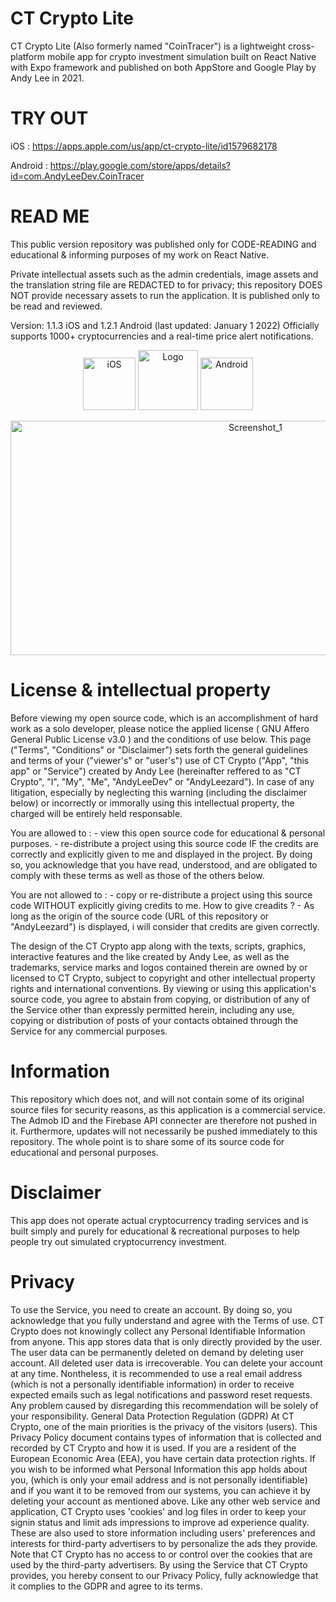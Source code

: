 # CT Crypto Lite

CT Crypto Lite (Also formerly named "CoinTracer") is a lightweight cross-platform mobile app for crypto investment simulation built on React Native with Expo framework and published on both AppStore and Google Play by Andy Lee in 2021.

# TRY OUT

iOS : https://apps.apple.com/us/app/ct-crypto-lite/id1579682178

Android : https://play.google.com/store/apps/details?id=com.AndyLeeDev.CoinTracer

# READ ME

This public version repository was published only for CODE-READING and educational & informing purposes of my work on React Native.

Private intellectual assets such as the admin credentials, image assets and the translation string file are REDACTED to for privacy; this repository DOES NOT provide necessary assets to run the application. It is published only to be read and reviewed.

Version: 1.1.3 iOS and 1.2.1 Android (last updated: January 1 2022)
Officially supports 1000+ cryptocurrencies and a real-time price alert notifications.

<p align="center">
<img src="https://firebasestorage.googleapis.com/v0/b/cointracer-2fd86.appspot.com/o/icons%2Ficons8-logo-ios-480.png?alt=media&token=7af2735f-f60f-4238-8992-b8ccb4193fe9" alt="iOS" width="84" height="84">
<img src="https://firebasestorage.googleapis.com/v0/b/cointracer-2fd86.appspot.com/o/icon_rounded.png?alt=media&token=a1fe2684-9fc9-47a4-83bc-57b951289386" alt="Logo" width="96" height="96">
<img src="https://firebasestorage.googleapis.com/v0/b/cointracer-2fd86.appspot.com/o/icons%2Ficons8-logo-android-480.png?alt=media&token=d2b8685e-7dc0-43c2-8856-8087b2c2fd52" alt="Android" width="84" height="84">
</p>
<p align="center">
<img src="https://firebasestorage.googleapis.com/v0/b/cointracer-2fd86.appspot.com/o/screenshots%2FAndroid%2F1024x500.jpg?alt=media&token=81720c98-fce7-421b-a962-de63becaa816" alt="Screenshot_1" width="768" height="375">
</p>

# License & intellectual property

Before viewing my open source code, which is an accomplishment of hard work as a solo developer, please notice the applied license ( GNU Affero General Public License v3.0 ) and the conditions of use below.
This page ("Terms", "Conditions" or "Disclaimer") sets forth the general guidelines and terms of your ("viewer's" or "user's") use of CT Crypto ("App", "this app" or "Service") created by Andy Lee (hereinafter reffered to as "CT Crypto", "I", "My", "Me", "AndyLeeDev" or "AndyLeezard").
In case of any litigation, especially by neglecting this warning (including the disclaimer below) or incorrectly or immorally using this intellectual property, the charged will be entirely held responsable.

You are allowed to : - view this open source code for educational & personal purposes. - re-distribute a project using this source code IF the credits are correctly and explicitly given to me and displayed in the project.
By doing so, you acknowledge that you have read, understood, and are obligated to comply with these terms as well as those of the others below.

You are not allowed to : - copy or re-distribute a project using this source code WITHOUT explicitly giving credits to me.
How to give creadits ? - As long as the origin of the source code (URL of this repository or "AndyLeezard") is displayed, i will consider that credits are given correctly.

The design of the CT Crypto app along with the texts, scripts, graphics, interactive features and the like created by Andy Lee, as well as the trademarks, service marks and logos contained therein are owned by or licensed to CT Crypto, subject to copyright and other intellectual property rights and international conventions. By viewing or using this application's source code, you agree to abstain from copying, or distribution of any of the Service other than expressly permitted herein, including any use, copying or distribution of posts of your contacts obtained through the Service for any commercial purposes.

# Information

This repository which does not, and will not contain some of its original source files for security reasons, as this application is a commercial service. The Admob ID and the Firebase API connecter are therefore not pushed in it. Furthermore, updates will not necessarily be pushed immediately to this repository. The whole point is to share some of its source code for educational and personal purposes.

# Disclaimer

This app does not operate actual cryptocurrency trading services and is built simply and purely for educational & recreational purposes to help people try out simulated cryptocurrency investment.

# Privacy

To use the Service, you need to create an account. By doing so, you acknowledge that you fully understand and agree with the Terms of use.
CT Crypto does not knowingly collect any Personal Identifiable Information from anyone.
This app stores data that is only directly provided by the user. The user data can be permanently deleted on demand by deleting user account. All deleted user data is irrecoverable. You can delete your account at any time.
Nontheless, it is recommended to use a real email address (which is not a personally identifiable information) in order to receive expected emails such as legal notifications and password reset requests. Any problem caused by disregarding this recommendation will be solely of your responsibility.
General Data Protection Regulation (GDPR)
At CT Crypto, one of the main priorities is the privacy of the visitors (users). This Privacy Policy document contains types of information that is collected and recorded by CT Crypto and how it is used.
If you are a resident of the European Economic Area (EEA), you have certain data protection rights. If you wish to be informed what Personal Information this app holds about you, (which is only your email address and is not personally identifiable) and if you want it to be removed from our systems, you can achieve it by deleting your account as mentioned above.
Like any other web service and application, CT Crypto uses 'cookies' and log files in order to keep your signin status and limit ads impressions to improve ad experience quality. These are also used to store information including users' preferences and interests for third-party advertisers to by personalize the ads they provide.
Note that CT Crypto has no access to or control over the cookies that are used by the third-party advertisers. By using the Service that CT Crypto provides, you hereby consent to our Privacy Policy, fully acknowledge that it complies to the GDPR and agree to its terms.
